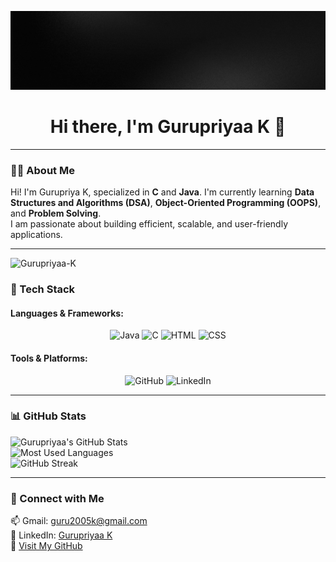 ![MasterHead](https://github.com/Gurupriyaa-K/Gurupriyaa-K/blob/main/Black%20Gradient%20Minimalist%20Corporate%20Business%20Personal%20Profile%20New%20LinkedIn%20Banner.gif)


<h1 align="center">Hi there, I'm Gurupriyaa K 👋</h1>

---

### 👨‍💻 About Me  
Hi! I'm Gurupriya K, specialized in **C** and **Java**. I'm currently learning **Data Structures and Algorithms (DSA)**, **Object-Oriented Programming (OOPS)**, and **Problem Solving**.  
I am passionate about building efficient, scalable, and user-friendly applications.  

---

<p align="left"> <img src="https://komarev.com/ghpvc/?username=Gurupriyaa-K&label=Profile%20views&color=0e75b6&style=flat" alt="Gurupriyaa-K" /> </p>


### 🚀 Tech Stack  

#### Languages & Frameworks:  
<div align="center">
  
![Java](https://img.shields.io/badge/Java-007396?style=for-the-badge&logo=java&logoColor=white)
![C](https://img.shields.io/badge/C-00599C?style=for-the-badge&logo=c&logoColor=white)
![HTML](https://img.shields.io/badge/HTML5-E34F26?style=for-the-badge&logo=html5&logoColor=white)
![CSS](https://img.shields.io/badge/CSS3-1572B6?style=for-the-badge&logo=css3&logoColor=white)
</div>

#### Tools & Platforms:  
<div align="center">

![GitHub](https://img.shields.io/badge/GitHub-181717?style=for-the-badge&logo=github&logoColor=white)
![LinkedIn](https://img.shields.io/badge/LinkedIn-0077B5?style=for-the-badge&logo=linkedin&logoColor=white)

</div>

---

### 📊 GitHub Stats  

![Gurupriyaa's GitHub Stats](https://github-readme-stats.vercel.app/api?username=Gurupriyaa-K&show_icons=true&theme=radical&hide=issues&count_private=true)  
![Most Used Languages](https://github-readme-stats.vercel.app/api/top-langs/?username=Gurupriyaa-K&layout=compact&theme=radical)  
![GitHub Streak](https://github-readme-streak-stats.herokuapp.com/?user=Gurupriyaa-K&theme=radical) 

---

### 🌟 Connect with Me  

📫 Gmail: [guru2005k@gmail.com](mailto:guru2005@gmail.com)  
🔗 LinkedIn: [Gurupriyaa K](https://www.linkedin.com/in/gurupriyaa-k-69a67325b/)  
📂 [Visit My GitHub](https://github.com/Gurupriyaa-K)
